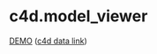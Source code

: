 # c4d.model_viewer

[DEMO](http://creamsoda2015.github.io/c4d.model_viewer/src/ "DEMO")
([c4d data link](http://www.cr-market.com/?p=1233 "c4d data link"))

